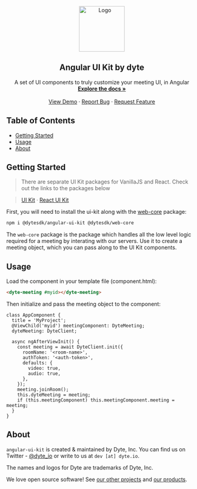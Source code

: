 <!-- PROJECT LOGO -->
<p align="center">
  <a href="https://dyte.io">
    <img src="https://assets.dyte.io/logo-outlined.png" alt="Logo" width="120" />
  </a>

  <h2 align="center">Angular UI Kit by dyte</h3>

  <p align="center">
    A set of UI components to truly customize your meeting UI, in Angular
    <br />
    <a href="https://docs.dyte.io"><strong>Explore the docs »</strong></a>
    <br />
    <br />
    <a href="https://app.dyte.io">View Demo</a>
    ·
    <a href="https://community.dyte.io">Report Bug</a>
    ·
    <a href="https://community.dyte.io">Request Feature</a>
  </p>
</p>

<!-- TABLE OF CONTENTS -->

## Table of Contents

- [Getting Started](#getting-started)
- [Usage](#usage)
- [About](#about)

<!-- GETTING STARTED -->

## Getting Started

> There are separate UI Kit packages for VanillaJS and React. Check out the links to the packages below

> [UI Kit](https://npmjs.com/package/@dytesdk/ui-kit) · [React UI Kit](https://npmjs.com/package/@dytesdk/react-ui-kit)

First, you will need to install the ui-kit along with the [web-core](https://npmjs.com/package/@dytesdk/web-core) package:

```sh
npm i @dytesdk/angular-ui-kit @dytesdk/web-core
```

The `web-core` package is the package which handles all the low level logic required for a meeting by interating with our servers. Use it to create a meeting object, which you can pass along to the UI Kit components.

## Usage

Load the component in your template file (component.html):

```html
<dyte-meeting #myid></dyte-meeting>
```

Then initialize and pass the meeting object to the component:

```tsx
class AppComponent {
  title = 'MyProject';
  @ViewChild('myid') meetingComponent: DyteMeeting;
  dyteMeeting: DyteClient;

  async ngAfterViewInit() {
    const meeting = await DyteClient.init({
      roomName: '<room-name>',
      authToken: '<auth-token>',
      defaults: {
        video: true,
        audio: true,
      },
    });
    meeting.joinRoom();
    this.dyteMeeting = meeting;
    if (this.meetingComponent) this.meetingComponent.meeting = meeting;
  }
}
```

## About

`angular-ui-kit` is created & maintained by Dyte, Inc. You can find us on Twitter - [@dyte_io](https://twitter.com/dyte_io) or write to us at `dev [at] dyte.io`.

The names and logos for Dyte are trademarks of Dyte, Inc.

We love open source software! See [our other projects](https://github.com/dyte-io) and [our products](https://dyte.io).
